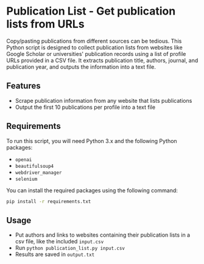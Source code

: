 # Publication List - Get publication lists from URLs

Copy/pasting publications from different sources can be tedious. This Python script is designed to collect publication lists from websites like Google Scholar or universities' publication records using a list of profile URLs provided in a CSV file. It extracts publication title, authors, journal, and publication year, and outputs the information into a text file.

## Features

- Scrape publication information from any website that lists publications
- Output the first 10 publications per profile into a text file

## Requirements

To run this script, you will need Python 3.x and the following Python packages:

- `openai`
- `beautifulsoup4`
- `webdriver_manager`
- `selenium`

You can install the required packages using the following command:

```bash
pip install -r requirements.txt
```
## Usage
- Put authors and links to websites containing their publication lists in a csv file, like the included `input.csv`
- Run `python publication_list.py input.csv`
- Results are saved in `output.txt`